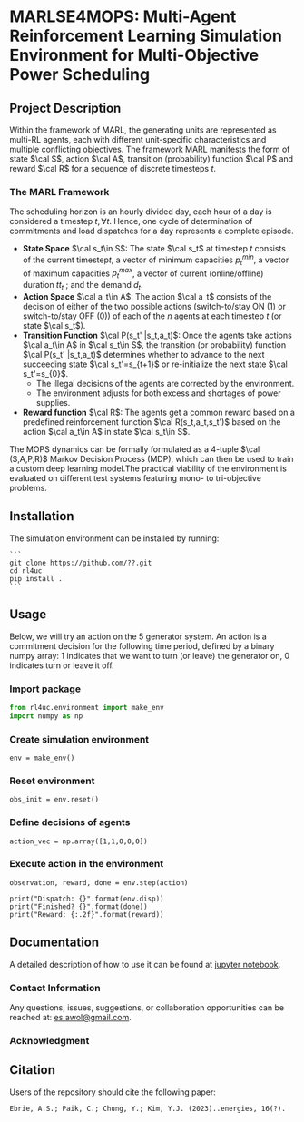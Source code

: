 # MARLSE4MOPS: Multi-Agent Reinforcement Learning Simulation Environment for Multi-Objective Power Scheduling

## Project Description
Within the framework of MARL, the generating units are represented as multi-RL agents, each with different unit-specific characteristics and multiple conflicting objectives. The framework MARL manifests the form of state $\cal S$, action  $\cal A$, transition (probability) function  $\cal P$ and reward  $\cal R$ for a sequence of discrete timesteps $t$. 
### The MARL Framework
The scheduling horizon is an hourly divided day, each hour of a day is considered a timestep $t,\forall t$.  Hence, one cycle of determination of commitments and load dispatches for a day represents a complete episode.
- **State Space** $\cal s_t\in S$: The state $\cal s_t$ at timestep $t$ consists of the current timestep$t$, a vector of minimum capacities $p_t^{min}$, a vector of maximum capacities $p_t^{max}$, a vector of current (online/offline) duration $tt_t$ ; and the demand $d_t$.
- **Action Space** $\cal a_t\in A$: The action $\cal a_t$ consists of the decision of either of the two possible actions (switch-to/stay ON (1) or switch-to/stay OFF (0)) of each of the $n$ agents at each timestep $t$ (or state $\cal s_t$).
- **Transition Function** $\cal P(s_t' |s_t,a_t)$: Once the agents take actions $\cal a_t\in A$ in $\cal s_t\in S$, the transition (or probability) function $\cal P(s_t' |s_t,a_t)$ determines whether to advance to the next succeeding state $\cal s_t'=s_{t+1}$ or re-initialize the next state $\cal s_t'=s_{0}$.
  - The illegal decisions of the agents are corrected by the environment.
  - The environment adjusts for both excess and shortages of power supplies.
- **Reward function** $\cal R$: The agents get a common reward based on a predefined reinforcement function $\cal R(s_t,a_t,s_t')$ based on the action $\cal a_t\in A$ in state $\cal s_t\in S$.

The MOPS dynamics can be formally formulated as a 4-tuple $\cal (S,A,P,R)$ Markov Decision Process (MDP), which can then be used to train a custom deep learning model.The practical viability of the environment is evaluated on different test systems featuring mono- to tri-objective problems.

## Installation

The simulation environment can be installed by running:

    ```
    git clone https://github.com/??.git
    cd rl4uc
    pip install .
    ```

## Usage

Below, we will try an action on the 5 generator system. An action is a commitment decision for the following time period, defined by a binary numpy array: 1 indicates that we want to turn (or leave) the generator on, 0 indicates turn or leave it off. 

### Import package

```python 
from rl4uc.environment import make_env
import numpy as np
```

### Create simulation environment
```
env = make_env()
```
### Reset environment
```
obs_init = env.reset()
```
### Define decisions of agents
```
action_vec = np.array([1,1,0,0,0])
```

### Execute action in the environment
```
observation, reward, done = env.step(action)
```

```
print("Dispatch: {}".format(env.disp))
print("Finished? {}".format(done))
print("Reward: {:.2f}".format(reward))
```

## Documentation
A detailed description of how to use it can be found at [jupyter notebook](notebooks/tutorial.ipynb).

### Contact Information
Any questions, issues, suggestions, or collaboration opportunities can be reached at: es.awol@gmail.com. 

### Acknowledgment


## Citation

Users of the repository should cite the following paper: 
    
    Ebrie, A.S.; Paik, C.; Chung, Y.; Kim, Y.J. (2023)..energies, 16(?).


